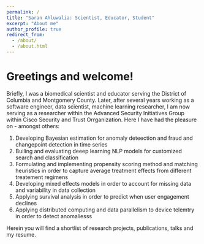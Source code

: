 ```yaml
---
permalink: /
title: "Saran Ahluwalia: Scientist, Educator, Student"
excerpt: "About me"
author_profile: true
redirect_from: 
  - /about/
  - /about.html
---
```



Greetings and welcome!
======
Briefly, I was a biomedical scientist and educator serving the District of Columbia and Montgomery County. Later, after several years working as a software engineer, data scientist, machine learning researcher, I am now serving as a researcher within the Advanced Security Initiatives Group within Cisco Security and Trust Orrganization. Here I have had the pleasure on - amongst others: 

1. Developing Bayesian estimation for anomaly deteection and fraud and changepoint detection in time series
2. Builing and evaluating deeep learning NLP models for customized search and classification
3. Formulating and implementing propensity scoring method and matching heuristics in order to capture average treatment effects from different treatement regimens 
4. Developing mixed effects models in order to account for missing data and variability in data collection
5. Applying survival analysis in order to predict when user engagement declines
6. Applying distributed computing and data parallelism to device telemtry in order to detect anomaliesss

Herein you will find a shortlist of research projects, publications, talks and my resume.

<!-- Example: editing a markdown file for a talk
![Editing a markdown file for a talk](/images/editing-talk.png) -->

